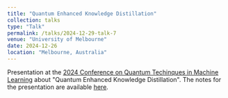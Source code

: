 ```yaml
---
title: "Quantum Enhanced Knowledge Distillation"
collection: talks
type: "Talk"
permalink: /talks/2024-12-29-talk-7
venue: "University of Melbourne"
date: 2024-12-26
location: "Melbourne, Australia"
---
```


Presentation at the [2024 Conference on Quantum Techinques in Machine Learning](https://qtml2024.org/) about "Quantum Enhanced Knowledge Distillation". The notes for the presentation are available [here](/assets/files/qtml2024-3.pdf).
